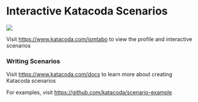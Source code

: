 # Interactive Katacoda Scenarios

[![](http://shields.katacoda.com/katacoda/ismtabo/count.svg)](https://www.katacoda.com/ismtabo "Get your profile on Katacoda.com")

Visit https://www.katacoda.com/ismtabo to view the profile and interactive scenarios

### Writing Scenarios
Visit https://www.katacoda.com/docs to learn more about creating Katacoda scenarios

For examples, visit https://github.com/katacoda/scenario-example
